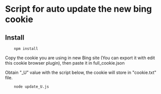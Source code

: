 # Script for auto update the new bing cookie

## Install

```script
    npm install
```

Copy the cookie you are using in new Bing site (You can export it with edit this cookie browser plugin), then paste it in full_cookie.json
<br>

Obtain "\_U" value with the script below, the cookie will store in "cookie.txt" file.

```script
    node update_U.js
```
